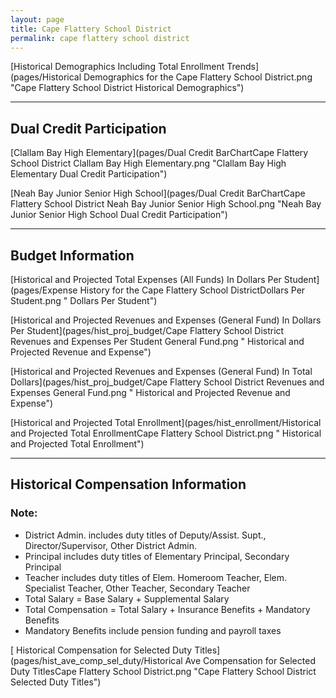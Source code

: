 ```yaml
---
layout: page
title: Cape Flattery School District
permalink: cape flattery school district
---
```



[Historical Demographics Including Total Enrollment Trends](pages/Historical Demographics for the Cape Flattery School District.png "Cape Flattery School District Historical Demographics")

___

## Dual Credit Participation

[Clallam Bay High   Elementary](pages/Dual Credit BarChartCape Flattery School District Clallam Bay High   Elementary.png "Clallam Bay High   Elementary Dual Credit Participation")

[Neah Bay Junior  Senior High School](pages/Dual Credit BarChartCape Flattery School District Neah Bay Junior  Senior High School.png "Neah Bay Junior  Senior High School Dual Credit Participation")


___

## Budget Information

[Historical and Projected Total Expenses (All Funds) In Dollars Per Student](pages/Expense History for the Cape Flattery School DistrictDollars Per Student.png " Dollars Per Student")

[Historical and Projected Revenues and Expenses (General Fund) In Dollars Per Student](pages/hist_proj_budget/Cape Flattery School District Revenues and Expenses Per Student General Fund.png " Historical and Projected Revenue and Expense")

[Historical and Projected Revenues and Expenses (General Fund) In Total Dollars](pages/hist_proj_budget/Cape Flattery School District Revenues and Expenses General Fund.png " Historical and Projected Revenue and Expense")

[Historical and Projected Total Enrollment](pages/hist_enrollment/Historical and Projected Total EnrollmentCape Flattery School District.png " Historical and Projected Total Enrollment")


___

## Historical Compensation Information
### Note:
- District Admin. includes duty titles of Deputy/Assist. Supt., Director/Supervisor, Other District Admin.
- Principal includes duty titles of Elementary Principal, Secondary Principal
- Teacher includes duty titles of Elem. Homeroom Teacher, Elem. Specialist Teacher, Other Teacher, Secondary Teacher
- Total Salary = Base Salary + Supplemental Salary
- Total Compensation = Total Salary + Insurance Benefits + Mandatory Benefits
- Mandatory Benefits include pension funding and payroll taxes

[ Historical Compensation for Selected Duty Titles](pages/hist_ave_comp_sel_duty/Historical Ave Compensation for Selected Duty TitlesCape Flattery School District.png "Cape Flattery School District Selected Duty Titles")

